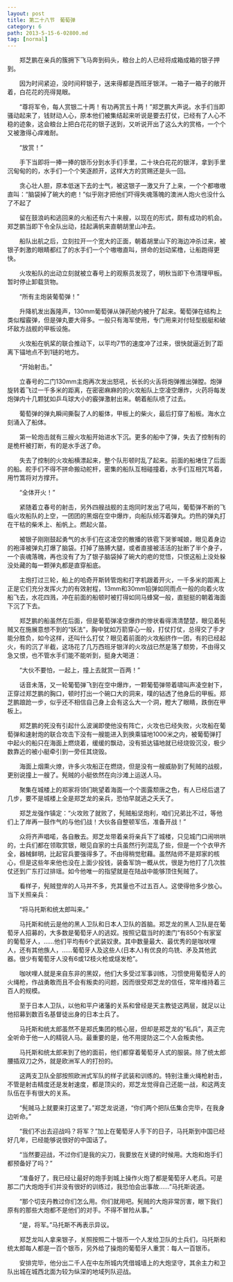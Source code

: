 ```yaml
---
layout: post
title: 第二十八节　葡萄弹
category: 6
path: 2013-5-15-6-02800.md
tag: [normal]
---
```


　　郑芝鹏在亲兵的簇拥下飞马奔到码头，粮台上的人已经将成箱成箱的银子押到。

　　因为时间紧迫，没时间秤银子，送来得都是西班牙银洋。一箱子一箱子的敞开着，白花花的亮得晃眼。

　　“尊将军令，每人赏银二十两！有功再赏五十两！”郑芝鹏大声说。水手们当即骚动起来了，钱财动人心，原本他们被集结起来听说是要去打仗，已经有了人心不稳的迹象，这会粮台上把白花花的银子送到，又听说开出了这么大的赏格，一个个又被激得心痒难耐。

　　“放赏！”

　　手下当即将一捧一捧的银币分到水手们手里，二十块白花花的银洋，拿到手里沉甸甸的的，水手们一个个笑逐颜开，这样大方的赏赐还是头一回。

　　贪心壮人胆，原本低迷下去的士气，被这银子一激又升了上来，一个个都嗷嗷直叫：“脑袋掉了碗大的疤！”似乎刚才把他们吓得失魂落魄的澳洲人炮火也没什么了不起了

　　留在鼓浪屿和逃回来的火船还有六十来艘，以现在的形式，颇有成功的机会。郑芝鹏当即下令全队出动，挂起满帆来直朝胡里山冲去。

　　船队出航之后，立刻拉开一个宽大的正面，朝着胡里山下的海边冲杀过来，被银子刺激的眼睛都红了的水手们一个个嗷嗷直叫，拼命的划动桨橹，让船跑得更快。

　　火攻船队的出动立刻就被立春号上的观察员发现了，明秋当即下令清理甲板。暂时停止卸载货物。

　　“所有主炮装葡萄弹！”

　　升降机发出轰隆声，130mm葡萄弹从弹药舱内被升了起来。葡萄弹在结构上类似榴霰弹，但是弹丸要大得多。一般只有海军使用，专门用来对付轻型舰艇和破坏敌方战舰的甲板设施。

　　火攻船在帆桨的联合推动下，以平均7节的速度冲了过来，很快就逼近到了距离下锚地点不到1链的地方。

　　“开始射击。”

　　立春号的二门130mm主炮再次发出怒吼，长长的火舌将炮弹推出弹膛。炮弹旋转着飞过一千多米的距离，在密密麻麻的的火攻船队上空凌空爆炸，火药将每发炮弹内十几颗犹如乒乓球大小的霰弹激射出来。朝着船队喷了过去。

　　葡萄弹的弹丸瞬间撕裂了人的躯体，甲板上的柴火，最后打穿了船板。海水立刻涌入了船体。

　　第一轮炮击就有三艘火攻船开始进水下沉。更多的船中了弹，失去了控制有的是桅杆被打断，有的是水手送了命。

　　失去了控制的火攻船横漂起来，整个队形顿时乱了起来。前面的船堵住了后面的船。舵手们不得不拼命搬动舵杆，密集的船队互相碰撞着，水手们互相咒骂着，用竹篙将对方撑开。

　　“全体开火！”

　　紧随着立春号的射击，另外四艘战舰的主炮同时发出了吼叫，葡萄弹不断的飞临火攻船队的上空，一团团的黑烟在空中爆炸，向船队倾泻着弹丸。灼热的弹丸打在干枯的柴禾上、船帆上。燃起火苗。

　　被银子刚刚鼓起勇气的水手们在这凌空的散播的铁雹下哭爹喊娘，眼见着身边的袍泽被弹丸打爆了脑袋。打掉了胳膊大腿，或者直接被活活的扯断了半个身子，一个丧魂落魄，再也没有了为了银子脑袋掉了碗大的疤的觉悟，只恨这船上没处躲没处藏的每一颗弹丸都是直穿船底。

　　主炮打过三轮，船上的哈奇开斯转管炮和打字机跟着开火，一千多米的距离上正是它们充分发挥火力的有效射程，13mm和30mm铅弹如同雨点一般的向着火攻船飞去，水花四溅，冲在前面的船顿时被打得如同马蜂窝一般，直挺挺的朝着海面下沉了下去。

　　郑芝鹏的船虽然在后面，但是葡萄弹凌空爆炸的惨状看得清清楚楚，眼见着髡贼又在施展意想不到的“妖法”，胸中犹如万箭穿心一般，打仗打仗，总得交了手才能分胜负，如今这样，还叫什么打仗？眼见着前面的火攻船挤作一团，有的已经起火，有的沉了半截，这场花了几万西班牙银洋的火攻战已然是落了颓势，不由得又急又恨，也不管水手们能不能听到，挺身大喝道：

　　“大伙不要怕，一起上，撞上去就赏一百两！”

　　话音未落，又一轮葡萄弹飞到在空中爆炸，一颗葡萄弹带着啸叫声凌空射下，正穿过郑芝鹏的胸口，顿时打出一个碗口大的洞来，噗的钻透了他身后的甲板。郑芝鹏踉跄一步，似乎还不相信自己身上会有这么大一个洞，瞪大了眼睛，跌倒在甲板上。

　　郑芝鹏的死没有引起什么波澜即使他没有阵亡，火攻也已经失败，火攻船在葡萄弹和速射炮的联合攻击下没有一艘能进入到换乘锚地1000米之内，被葡萄弹打中起火的船只在海面上燃烧着，缓缓的飘动，没有抵达锚地就已经烧毁沉没，极少数靠近的被小艇牵引到一旁任其烧毁。

　　海面上烟熏火燎，许多火攻船正在燃烧，但是没有一艘威胁到了髡贼的战舰，更别说撞上一艘了。髡贼的小艇依然在向沙滩上运送人马。

　　聚集在城楼上的郑家将领们眺望着海面一个个面露颓唐之色，有人已经后退了几步，要不是城楼上全是郑芝龙的亲兵，恐怕早就逃之夭夭了。

　　郑芝龙强作镇定：“火攻败了就败了，髡贼船坚炮利，咱们兄弟比不过，等他们上了岸再一鼓作气的与他们战！大伙各自整顿军伍，准备开战！”

　　众将齐声唱喏，各自散去。郑芝龙带着亲将亲兵下了城楼，只见城门口闹哄哄的，士兵们都在领取赏银，眼见自家的士兵虽然行列混乱了些，但是一个个衣甲齐全，器械鲜明，比起官兵要强得多了。不由得稍觉慰藉。虽然陆师不是郑家的核心，但是这些年来他也没在上面少投钱，装备军饷一概从优，很是为他打了几次胜仗还到广东打过排瑶。如今他唯一的指望就是在陆战中能够顶住髡贼了。

　　看样子，髡贼登岸的人马并不多，充其量也不过五百人。这使得他多少放心。当下关照亲兵：

　　“将马托斯和统太郎叫来。”

　　马托斯和统云是他的黑人卫队和日本人卫队的首脑。郑芝龙的黑人卫队是在葡萄牙人招募的，大多数是葡萄牙人的逃奴。按照记载当时的澳门“有850个有家室的葡萄牙人，……他们平均有6个武装奴隶。其中数量最大、最优秀的是咖吠哩人，还有其他族人，……葡萄牙人及这些人(日本人)有优良的鸟铣、矛及其他武器。很少有葡萄牙人没有6或12枝火枪或燧发枪”。

　　咖吠哩人就是来自东非的黑奴，他们大多受过军事训练，习惯使用葡萄牙人的火绳枪，作战勇敢而且不会有叛卖的问题，因而很受郑芝龙的信任，常年维持着三百人的规模。

　　至于日本人卫队，以他和平户诸藩的关系和曾经是天主教徒这两层，就足以让他招募到数百名基督徒出身的日本士兵了。

　　马托斯和统太郎虽然不是郑氏集团的核心层，但却是郑芝龙的“私兵”，真正完全听命于他一人的精锐人马。最重要的是，他不用提防这二个人会叛卖他。

　　马托斯和统太郎来到了他的面前，他们都穿着葡萄牙人式的服装。除了统太郎腰插双刀之外，就是欧洲军人的打扮的。

　　这两支卫队全部按照欧洲式军队的样子武装和训练的。特别注重火绳枪射击，不管是射击精度还是发射速度，都是顶尖的，郑芝龙觉得自己还能一战，和这两支队伍在手有很大的关系。

　　“髡贼马上就要来打这里了。”郑芝龙说道，“你们两个把队伍集合完毕，在我身边听命。”

　　“我们不出去迎战吗？将军？”加上在葡萄牙人手下的日子，马托斯到中国已经好几年，已经能够说很好的中国话了。

　　“当然要迎战，不过你们是我的尖刀，我要放在关键的时候用。大炮和炮手们都预备好了吗？”

　　“准备好了，我已经让最好的炮手到城上操作火炮了都是葡萄牙人老兵。可是那二门大炮炮手们并没有很好的训练过，我恐怕会出事故……”马托斯说道。

　　“那个切支丹教过你们怎么用。你们就用吧。髡贼的大炮非常厉害，眼下我们原有的那些大炮都不是他们的对手。不得不冒险从事。”

　　“是，将军。”马托斯不再表示异议。

　　郑芝龙叫人拿来银子，关照按照二十银币一个人发给卫队的士兵们，马托斯和统太郎每人都是一百个银币，另外给了操炮的葡萄牙人重赏：每人一百银币。

　　安排完毕，他分出二千人在中左所城内凭借城墙上的大炮坚守，其余主力和卫队出城在城西北面为较为纵深的地域列队迎战。